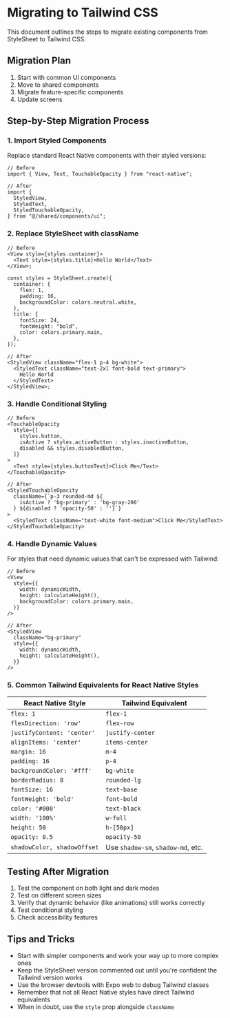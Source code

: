 # Migrating to Tailwind CSS

This document outlines the steps to migrate existing components from StyleSheet to Tailwind CSS.

## Migration Plan

1. Start with common UI components
2. Move to shared components
3. Migrate feature-specific components
4. Update screens

## Step-by-Step Migration Process

### 1. Import Styled Components

Replace standard React Native components with their styled versions:

```tsx
// Before
import { View, Text, TouchableOpacity } from "react-native";

// After
import {
  StyledView,
  StyledText,
  StyledTouchableOpacity,
} from "@/shared/components/ui";
```

### 2. Replace StyleSheet with className

```tsx
// Before
<View style={styles.container}>
  <Text style={styles.title}>Hello World</Text>
</View>;

const styles = StyleSheet.create({
  container: {
    flex: 1,
    padding: 16,
    backgroundColor: colors.neutral.white,
  },
  title: {
    fontSize: 24,
    fontWeight: "bold",
    color: colors.primary.main,
  },
});

// After
<StyledView className="flex-1 p-4 bg-white">
  <StyledText className="text-2xl font-bold text-primary">
    Hello World
  </StyledText>
</StyledView>;
```

### 3. Handle Conditional Styling

```tsx
// Before
<TouchableOpacity
  style={[
    styles.button,
    isActive ? styles.activeButton : styles.inactiveButton,
    disabled && styles.disabledButton,
  ]}
>
  <Text style={styles.buttonText}>Click Me</Text>
</TouchableOpacity>

// After
<StyledTouchableOpacity
  className={`p-3 rounded-md ${
    isActive ? 'bg-primary' : 'bg-gray-200'
  } ${disabled ? 'opacity-50' : ''}`}
>
  <StyledText className="text-white font-medium">Click Me</StyledText>
</StyledTouchableOpacity>
```

### 4. Handle Dynamic Values

For styles that need dynamic values that can't be expressed with Tailwind:

```tsx
// Before
<View
  style={{
    width: dynamicWidth,
    height: calculateHeight(),
    backgroundColor: colors.primary.main,
  }}
/>

// After
<StyledView
  className="bg-primary"
  style={{
    width: dynamicWidth,
    height: calculateHeight(),
  }}
/>
```

### 5. Common Tailwind Equivalents for React Native Styles

| React Native Style          | Tailwind Equivalent                |
| --------------------------- | ---------------------------------- |
| `flex: 1`                   | `flex-1`                           |
| `flexDirection: 'row'`      | `flex-row`                         |
| `justifyContent: 'center'`  | `justify-center`                   |
| `alignItems: 'center'`      | `items-center`                     |
| `margin: 16`                | `m-4`                              |
| `padding: 16`               | `p-4`                              |
| `backgroundColor: '#fff'`   | `bg-white`                         |
| `borderRadius: 8`           | `rounded-lg`                       |
| `fontSize: 16`              | `text-base`                        |
| `fontWeight: 'bold'`        | `font-bold`                        |
| `color: '#000'`             | `text-black`                       |
| `width: '100%'`             | `w-full`                           |
| `height: 50`                | `h-[50px]`                         |
| `opacity: 0.5`              | `opacity-50`                       |
| `shadowColor, shadowOffset` | Use `shadow-sm`, `shadow-md`, etc. |

## Testing After Migration

1. Test the component on both light and dark modes
2. Test on different screen sizes
3. Verify that dynamic behavior (like animations) still works correctly
4. Test conditional styling
5. Check accessibility features

## Tips and Tricks

- Start with simpler components and work your way up to more complex ones
- Keep the StyleSheet version commented out until you're confident the Tailwind version works
- Use the browser devtools with Expo web to debug Tailwind classes
- Remember that not all React Native styles have direct Tailwind equivalents
- When in doubt, use the `style` prop alongside `className`
